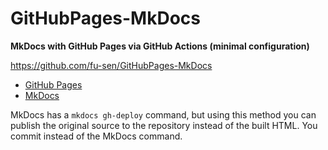 # GitHubPages-MkDocs

**MkDocs with GitHub Pages via GitHub Actions (minimal configuration)**

<https://github.com/fu-sen/GitHubPages-MkDocs>

- [GitHub Pages](https://pages.github.com/)
- [MkDocs](https://www.mkdocs.org/)

MkDocs has a `mkdocs gh-deploy` command, but using this method you can publish the original source to the repository instead of the built HTML. You commit instead of the MkDocs command.
